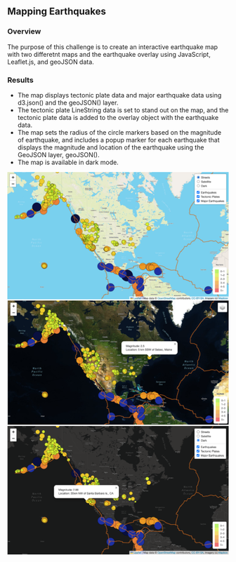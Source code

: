 ## Mapping Earthquakes

### Overview

The purpose of this challenge is to create an interactive earthquake map with two differetnt maps and the earthquake overlay using JavaScript, Leaflet.js, and geoJSON data.

### Results

- The map displays tectonic plate data and major earthquake data using d3.json() and the geoJSON() layer.
- The tectonic plate LineString data is set to stand out on the map, and the tectonic plate data is added to the overlay object with the earthquake data.
- The map sets the radius of the circle markers based on the magnitude of earthquake, and includes a popup marker for each earthquake that displays the magnitude and location of the earthquake using the GeoJSON layer, geoJSON().
- The map is available in dark mode.

<img src="/images/streets.png">

<img src="/images/pop_up.png">

<img src="/images/dark_mode.png">
